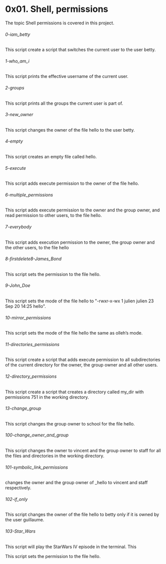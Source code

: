 # 0x01. Shell, permissions
The topic Shell permissions is covered in this project.
###### 0-iam_betty
This script create a script that switches the current user to the user betty.
###### 1-who_am_i
This script prints the effective username of the current user.
###### 2-groups
This script prints all the groups the current user is part of.
###### 3-new_owner
This script changes the owner of the file hello to the user betty.
###### 4-empty
This script creates an empty file called hello.
###### 5-execute
This script adds execute permission to the owner of the file hello.
###### 6-multiple_permissions
This script adds execute permission to the owner and the group owner, and read permission to other users, to the file hello.
###### 7-everybody
This script adds execution permission to the owner, the group owner and the other users, to the file hello
###### 8-firstdelete8-James_Bond
This script sets the permission to the file hello.
###### 9-John_Doe
This script sets the mode of the file hello to "-rwxr-x-wx 1 julien julien 23 Sep 20 14:25 hello".
###### 10-mirror_permissions
This script sets the mode of the file hello the same as olleh’s mode.
###### 11-directories_permissions
This script create a script that adds execute permission to all subdirectories of the current directory for the owner, the group owner and all other users.
###### 12-directory_permissions
This script create a script that creates a directory called my_dir with permissions 751 in the working directory.
###### 13-change_group
This script changes the group owner to school for the file hello.
###### 100-change_owner_and_group
This script changes the owner to vincent and the group owner to staff for all the files and directories in the working directory.
###### 101-symbolic_link_permissions
changes the owner and the group owner of _hello to vincent and staff respectively.
###### 102-if_only
This script changes the owner of the file hello to betty only if it is owned by the user guillaume.
###### 103-Star_Wars
This script will play the StarWars IV episode in the terminal.
This

This script sets the permission to the file hello.
